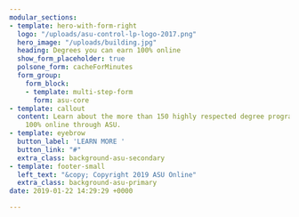 ```yaml
---
modular_sections:
- template: hero-with-form-right
  logo: "/uploads/asu-control-lp-logo-2017.png"
  hero_image: "/uploads/building.jpg"
  heading: Degrees you can earn 100% online
  show_form_placeholder: true
  polsone_form: cacheForMinutes
  form_group:
    form_block:
    - template: multi-step-form
      form: asu-core
- template: callout
  content: Learn about the more than 150 highly respected degree programs available
    100% online through ASU.
- template: eyebrow
  button_label: 'LEARN MORE '
  button_link: "#"
  extra_class: background-asu-secondary
- template: footer-small
  left_text: "&copy; Copyright 2019 ASU Online"
  extra_class: background-asu-primary
date: 2019-01-22 14:29:29 +0000

---
```

